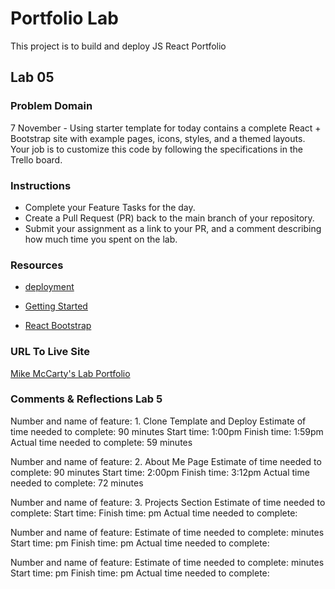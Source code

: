 # Portfolio Lab

This project is to build and deploy JS React Portfolio

## Lab 05

### Problem Domain

7 November - Using starter template for today contains a complete React + Bootstrap site with example pages, icons, styles, and a themed layouts. Your job is to customize this code by following the specifications in the Trello board.

### Instructions

- Complete your Feature Tasks for the day.
- Create a Pull Request (PR) back to the main branch of your repository.
- Submit your assignment as a link to your PR, and a comment describing how much time you spent on the lab.

### Resources

- [deployment](https://facebook.github.io/create-react-app/docs/deployment)

- [Getting Started](https://reactjs.org/docs/getting-started.html)

- [React Bootstrap](https://react-bootstrap.github.io/)

### URL To Live Site

[Mike McCarty's Lab Portfolio](https://mikemccarty-portfolio.netlify.app/)

### Comments & Reflections Lab 5

Number and name of feature: 1. Clone Template and Deploy
Estimate of time needed to complete: 90 minutes
Start time: 1:00pm
Finish time: 1:59pm
Actual time needed to complete: 59 minutes

Number and name of feature: 2. About Me Page
Estimate of time needed to complete: 90 minutes
Start time: 2:00pm
Finish time: 3:12pm
Actual time needed to complete: 72 minutes

Number and name of feature: 3. Projects Section
Estimate of time needed to complete:
Start time: 
Finish time: pm
Actual time needed to complete:

Number and name of feature:
Estimate of time needed to complete:  minutes
Start time: pm
Finish time: pm
Actual time needed to complete:

Number and name of feature:
Estimate of time needed to complete:  minutes
Start time: pm
Finish time: pm
Actual time needed to complete:
